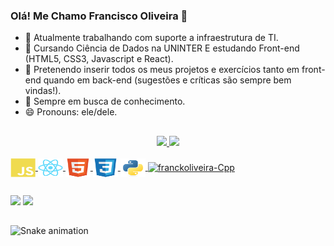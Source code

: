 ### Olá! Me Chamo Francisco Oliveira 👋

- 🔭 Atualmente trabalhando com suporte a infraestrutura de TI.
- 🌱 Cursando Ciência de Dados na UNINTER E estudando Front-end (HTML5, CSS3, Javascript e React).
- 👯 Pretenendo inserir todos os meus projetos e exercícios tanto em front-end quando em back-end (sugestões e críticas são sempre bem vindas!).
- 🤔 Sempre em busca de conhecimento.
- 😄 Pronouns: ele/dele.
##
<div align="center">
  <a href="https://github.com/franckoliveira">
  <img height="180em" src="https://github-readme-stats.vercel.app/api?username=franckoliveira&show_icons=true&theme=dark&include_all_commits=true&count_private=true"/>
  <img height="180em" src="https://github-readme-stats.vercel.app/api/top-langs/?username=franckoliveira&layout=compact&langs_count=7&theme=dark"/>
</div>
  
  <div style="display: inline_block"><br>
  <img align="center" alt="franckoliveira-Js" height="30" width="40" src="https://raw.githubusercontent.com/devicons/devicon/master/icons/javascript/javascript-plain.svg">
  <img align="center" alt="franckoliveira-React" height="30" width="40" src="https://raw.githubusercontent.com/devicons/devicon/master/icons/react/react-original.svg">
  <img align="center" alt="franckoliveira-HTML" height="30" width="40" src="https://raw.githubusercontent.com/devicons/devicon/master/icons/html5/html5-original.svg">
  <img align="center" alt="franckoliveira-CSS" height="30" width="40" src="https://raw.githubusercontent.com/devicons/devicon/master/icons/css3/css3-original.svg">
  <img align="center" alt="franckoliveira-Python" height="30" width="40" src="https://raw.githubusercontent.com/devicons/devicon/master/icons/python/python-original.svg">
  <img align="center" alt="franckoliveira-Cpp" height="30" width="40" src="https://cdn.jsdelivr.net/gh/devicons/devicon/icons/cplusplus/cplusplus-original.svg" />
</div>
  
  ##
  
  <div> 
  <a href = "mailto:gleriston.silva61@gmail.com"><img src="https://img.shields.io/badge/-Gmail-%23333?style=for-the-badge&logo=gmail&logoColor=white" target="_blank"></a>
  <a href="https://www.linkedin.com/in/francisco-oliveira-8a3678225" target="_blank"><img src="https://img.shields.io/badge/-LinkedIn-%230077B5?style=for-the-        badge&logo=linkedin&logoColor=white" target="_blank"></a> 
  
  
##
![Snake animation](https://github.com/franckoliveira/franckoliveira/blob/output/github-contribution-grid-snake.svg)
